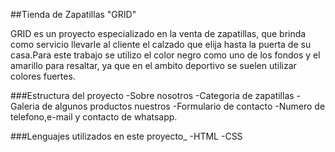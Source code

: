 ##Tienda de Zapatillas "GRID"

GRID es un proyecto especializado en la venta de zapatillas, que brinda como servicio llevarle al cliente el calzado que elija hasta la puerta de su casa.Para este trabajo se utilizo el color negro como uno de los fondos y el amarillo para resaltar, ya que en el ambito deportivo se suelen utilizar colores fuertes.

###Estructura del proyecto
-Sobre nosotros
-Categoria de zapatillas
-Galeria de algunos productos nuestros
-Formulario de contacto
-Numero de telefono,e-mail y contacto de whatsapp.

###Lenguajes utilizados en este proyecto\_
-HTML
-CSS
